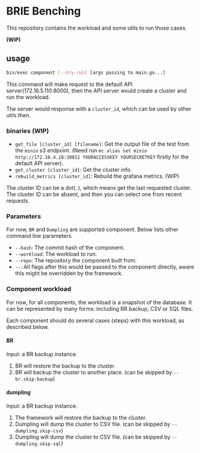 # BRIE Benching

This repository contains the workload and some utils to run those cases.

**(WIP)**

## usage

```bash
bin/exec component [--dry-run] [args passing to main.go...]
```

This command will make request to the default API server(172.16.5.110:8000), 
then the API server would create a cluster and run the workload. 

The server would response with a `cluster_id`, which can be used 
by other utils then.

### binaries (WIP)

- `get_file [cluster_id] [filename]`: Get the output file of the test from the `minio` s3 endpoint. 
(Need run `mc alias set minio http://172.16.4.18:30812 YOURACCESSKEY YOURSECRETKEY` firstly for the default API server).
- `get_cluster [cluster_id]`: Get the cluster info.
- `rebuild_metrics [cluster_id]`: Rebuild the grafana metrics. (WIP)

The cluster ID can be a dot(`.`), which means get the last requested cluster.  
The cluster ID can be absent, and then you can select one from recent requests.

### Parameters

For now, `BR` and `Dumpling` are supported component. Below lists other command line parameters.

- `--hash`: The commit hash of the component.
- `--workload`: The workload to run.
- `--repo`: The repository the component built from.
- `--`: All flags after this would be passed to the component directly, aware this might be overridden by the framework.  
 
### Component workload

For now, for all components, the workload is a snapshot of the database. It can be represented by many forms: including
BR backup, CSV or SQL files. 

Each component should do several cases (steps) with this workload, as described below.

#### BR

Input: a BR backup instance.

1. BR will restore the backup to the cluster.
2. BR will backup the cluster to another place. (can be skipped by `--br.skip-backup`)

#### dumpling

Input: a BR backup instance.

1. The framework will restore the backup to the cluster.
2. Dumpling will dump the cluster to CSV file. (can be skipped by `--dumpling.skip-csv`)
3.   Dumpling will dump the cluster to CSV file. (can be skipped by `--dumpling.skip-sql`)

